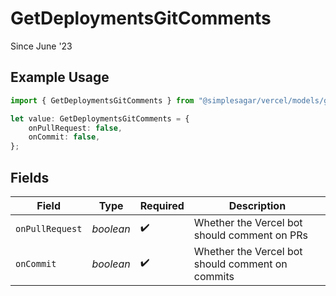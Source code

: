 # GetDeploymentsGitComments

Since June '23

## Example Usage

```typescript
import { GetDeploymentsGitComments } from "@simplesagar/vercel/models/getdeploymentsop.js";

let value: GetDeploymentsGitComments = {
    onPullRequest: false,
    onCommit: false,
};
```

## Fields

| Field                                            | Type                                             | Required                                         | Description                                      |
| ------------------------------------------------ | ------------------------------------------------ | ------------------------------------------------ | ------------------------------------------------ |
| `onPullRequest`                                  | *boolean*                                        | :heavy_check_mark:                               | Whether the Vercel bot should comment on PRs     |
| `onCommit`                                       | *boolean*                                        | :heavy_check_mark:                               | Whether the Vercel bot should comment on commits |